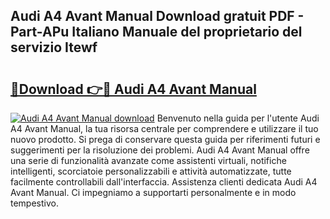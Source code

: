 ## Audi A4 Avant Manual Download gratuit PDF - Part-APu Italiano Manuale del proprietario del servizio Itewf

# <h2><a href="http://dfblt3.blite.top/?on=Audi+A4+Avant+Manual">🔗Download 👉🔴 Audi A4 Avant Manual</a></h2>

[![Audi A4 Avant Manual download](https://i.imgur.com/lujVjoI.png)](http://dfblt3.blite.top/?on=Audi+A4+Avant+Manual)
Benvenuto nella guida per l'utente Audi A4 Avant Manual, la tua risorsa centrale per comprendere e utilizzare il tuo nuovo prodotto. Si prega di conservare questa guida per riferimenti futuri e suggerimenti per la risoluzione dei problemi. Audi A4 Avant Manual offre una serie di funzionalità avanzate come assistenti virtuali, notifiche intelligenti, scorciatoie personalizzabili e attività automatizzate, tutte facilmente controllabili dall'interfaccia. Assistenza clienti dedicata Audi A4 Avant Manual. Ci impegniamo a supportarti personalmente e in modo tempestivo.
